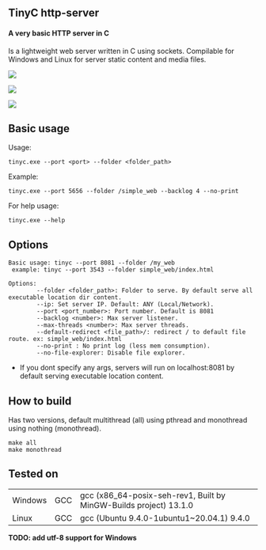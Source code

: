 ## TinyC http-server

#### A very basic HTTP server in C

Is a lightweight web server written in C using sockets. Compilable for Windows and Linux for server static content and media files.

![](https://upload.wikimedia.org/wikipedia/commons/thumb/5/5b/HTTP_logo.svg/320px-HTTP_logo.svg.png)

![](https://33333.cdn.cke-cs.com/kSW7V9NHUXugvhoQeFaf/images/4c71bc4915d69624d517457348bd0606d35ca8d95bdce915.png)

![](https://33333.cdn.cke-cs.com/kSW7V9NHUXugvhoQeFaf/images/94337eed51622ef148d3bea1bd737bb964757bc59a8e612a.png)

## Basic usage

Usage:

```plaintext
tinyc.exe --port <port> --folder <folder_path>
```

Example:

```plaintext
tinyc.exe --port 5656 --folder /simple_web --backlog 4 --no-print
```

For help usage:

```plaintext
tinyc.exe --help
```

## Options

```plaintext
Basic usage: tinyc --port 8081 --folder /my_web
 example: tinyc --port 3543 --folder simple_web/index.html

Options:
        --folder <folder_path>: Folder to serve. By default serve all executable location dir content.
        --ip: Set server IP. Default: ANY (Local/Network).
        --port <port_number>: Port number. Default is 8081
        --backlog <number>: Max server listener.
        --max-threads <number>: Max server threads.
        --default-redirect <file_path>/: redirect / to default file route. ex: simple_web/index.html
        --no-print : No print log (less mem consumption).
        --no-file-explorer: Disable file explorer.
```

*   If you dont specify any args, servers will run on localhost:8081 by default serving executable location content.

## How to build

Has two versions, default multithread (all) using pthread and monothread using nothing (monothread).

```plaintext
make all
make monothread
```

## **Tested on**

<table><tbody><tr><td>Windows</td><td>GCC</td><td>gcc (x86_64-posix-seh-rev1, Built by MinGW-Builds project) 13.1.0</td></tr><tr><td>Linux</td><td>GCC</td><td>gcc (Ubuntu 9.4.0-1ubuntu1~20.04.1) 9.4.0</td></tr></tbody></table>

**TODO: add utf-8 support for Windows**